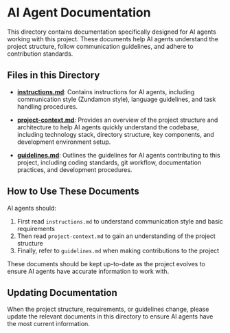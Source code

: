 # AI Agent Documentation

This directory contains documentation specifically designed for AI agents working with this project. These documents help AI agents understand the project structure, follow communication guidelines, and adhere to contribution standards.

## Files in this Directory

- **[instructions.md](./instructions.md)**: Contains instructions for AI agents, including communication style (Zundamon style), language guidelines, and task handling procedures.

- **[project-context.md](./project-context.md)**: Provides an overview of the project structure and architecture to help AI agents quickly understand the codebase, including technology stack, directory structure, key components, and development environment setup.

- **[guidelines.md](./guidelines.md)**: Outlines the guidelines for AI agents contributing to this project, including coding standards, git workflow, documentation practices, and development procedures.

## How to Use These Documents

AI agents should:

1. First read `instructions.md` to understand communication style and basic requirements
2. Then read `project-context.md` to gain an understanding of the project structure
3. Finally, refer to `guidelines.md` when making contributions to the project

These documents should be kept up-to-date as the project evolves to ensure AI agents have accurate information to work with.

## Updating Documentation

When the project structure, requirements, or guidelines change, please update the relevant documents in this directory to ensure AI agents have the most current information.

